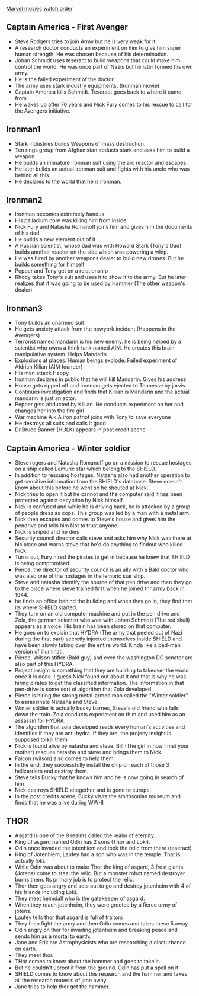 [Marvel movies watch order](https://thetvtraveler.com/best-order-to-watch-the-marvel-movies-through-2019/)
## Captain America - First Avenger
* Steve Rodgers tries to join Army but he is very weak for it.
*  A research doctor conducts an experiment on him to give him super human strength. He was chosen because of his determination.
* Johan Schmidt uses teseract to build weapons that could make him control the world. He was once part of Nazis but he later formed his own army.
* He is the failed experiment of the doctor.
* The army uses stark industry equipments. (Ironman movie)
* Captain America kills Schmidt. Teseract goes back to where it came from
* He wakes up after 70 years and Nick Fury comes to his rescue to call for the Avengers initiative.

## Ironman1

* Stark industries builds Weapons of mass destruction.
* Ten rings group from Afghanistan abducts stark and asks him to build a weapon.
* He builds an immature ironman suit using the arc reactor and escapes.
* He later builds an actual ironman suit and fights with his uncle who was behind all this. 
* He declares to the world that he is ironman.

## Ironman2

* Ironman becomes extremely famous.
* His palladium core was killing him from inside
* Nick Fury and Natasha Romanoff joins him and gives him the documents of his dad.
* He builds a new element out of it
* A Russian scientist, whose dad was with Howard Stark (Tony's Dad) builds another reactor on the side which was powering a whip.
* He was hired by another weapons dealer to build new drones. But he builds something for himself
* Pepper and Tony get on a relationship
* Rhody takes Tony's suit and uses it to show it to the army. But he later realizes that it was going to be used by Hammer (The other weapon's dealer)

## Ironman3

*  Tony builds an unarmed suit
* He gets anxiety attack from the newyork incident (Happens in the Avengers)
* Terrorist named mandarin is his new enemy. he is being helped by a scientist who owns a think tank named AIM. He creates this brain manipulative system. Helps Mandarin 
* Explosions at places. Human beings explode. Failed experiment of Aldrich Kilian (AIM founder)
* His man attack Happy
* Ironman declares in public that he will kill Mandarin. Gives his address
* House gets ripped off and ironman gets ejected to Tennesse by jarvis.
* Continues investigation and finds that Killian is Mandarin and the actual mandarin is just an actor.
* Pepper gets abducted by Killian. He conducts experiment on her and changes her into the fire girl
* War machine A.k.A iron patriot joins with Tony to save everyone
* He destroys all suits and calls it good
* Dr.Bruce Banner (HULK) appears in post credit scene

## Captain America - Winter soldier

* Steve rogers and Natasha Romanoff go on a mission to rescue hostages on a ship called Lemuric star which belong to the SHIELD.
* In addition to rescuing hostages, Natasha also had another operation to get sensitive information from the SHIELD's database. Steve doesn't know about this before he went so he shouted at Nick.
* Nick tries to open it but he cannot and the computer said it has been protected against decyption by Nick himself. 
* Nick is confused and while he is driving back, he is attacked by a group of people dress as cops. This group was led by a man with a metal arm.
* Nick then escapes and comes to Steve's house and gives him the pendrive and tells him Not to trust anyone.
* Nick is sniped and he dies
* Security council director calls steve and asks him why Nick was there at his place and warns steve that he'd do anything to findout who killed Nick.
* Turns out, Fury hired the pirates to get in because he knew that SHIELD is being compromised.
* Pierce, the director of security council is an ally with a Bald doctor who was also one of the hostages in the lemuric star ship.
* Steve and natasha identify the source of that pen drive and then they go to the place where steve trained first when he joined thr army back in 1944.
* he finds an office behind the building and when they go in, they find that its where SHIELD started.
* They turn on an old computer machine and put in the pen drive and Zola, the german scientist who was with Johan Schmidtt (The red skull) appears as a voice. His brain has been stored on that computer.
* He goes on to explain that HYDRA (The army that peeled out of Nazi during the first part) secretly injected themselves inside SHIELD and have been slowly taking over the entire world. Kinda like a bad-man version of illuminati.
* Pierce, Wilson stifler (Bald guy) and even the washington DC senator are also part of this HYDRA. 
* Project insight is something that they are building to takeover the world once it is done. I guess Nick found out about it and that is why he was hiring pirates to get the classified information. The information in that pen-drive is some sort of algorithm that Zola developed. 
* Pierce is hiring the strong metal-armed man called the "Winter soldier" to assassinate Natasha and Steve.
* Winter soldier is actually bucky barnes, Steve's old friend who falls down the train. Zola conducts experiment on thim and used him as an assassin for HYDRA.
* The algorithm that zola developed reads every human's activities and identifies if they are anti-hydra. If they are, the projecy insight is supposed to kill them
* Nick is found alive by natasha and steve. Bill (The girl in how I met your mother) rescues natasha and steve and brings them to Nick.
* Falcon (wilson) also comes to help them.
* In the end, they successfully install the chip on each of those 3 helicarriers and destroy them.
* Steve tells Bucky that he knows him and he is now going in search of him
* Nick destroys SHIELD altogether and is gone to europe.
* In the post credits scene, Bucky visits the smithsonian museum and finds that he was alive during WW-II

## THOR
* Asgard is one of the 9 realms called the realm of eternity.
* King of asgard named Odin has 2 sons (Thor and Loki).
* Odin once invaded the jotenhiem and took the relic from there (teseract)
* King of Jotenhiem, Laufey had a son who was in the temple. That is actually loki.
* While Odin was about to make Thor the king of asgard, 3 frost giants (Jotens) come to steal the relic. But a monster robot named destroyer burns them. Its primary job is to protect the relic.
* Thor then gets angry and sets out to go and destroy jotenheim with 4 of his friends including Loki. 
* They meet heimdall who is the gatekeeper of asgard.
* When they reach jotenheim, they were greeted by a fierce army of jotens. 
* Laufey tells thor that asgard is full of traitors
* They then fight the army and then Odin comes and takes these 5 away
* Odin angry on thor for invading jotenheim and breaking peace and sends him as a mortal to earth.
* Jane and Erik are Astrophysicists who are researching a discturbance on earth.
* They meet thor. 
* THor comes to know about the hammer and goes to take it.
* But he couldn't uproot it from the ground. Odin has put a spell on it
* SHIELD comes to know about this research and the hammer and takes all the research material of jane away.
* Jane tries to help thor get the hammer.
